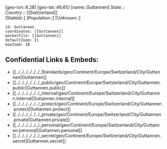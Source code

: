 ﻿---
location: [46.65,8.28] 
mapzoom: [7,12] 
mapmarker: city 
type: City
tags:
- geo/City


SpocWebEntityId: 30646
isDeleted: false
confidential: public

---
[geo-lon::8.28] 
[geo-lat::46.65] 
[name::Guttannen] 
State ::  
Country :: [[Switzerland]]  
[StateId::] 
[Population::] 
[Unknown::] 


```leaflet
id: Guttannen
coordinates: [[Guttannen]] 
markerFile: [[Guttannen]] 
defaultZoom: 11 
maxZoom: 18
```


## Confidential Links & Embeds: 
- [[../../../../../../_Standards/geo/Continent/Europe/Switzerland/City/Guttannen|Guttannen]] 
- [[../../../../../../_public/geo/Continent/Europe/Switzerland/City/Guttannen.public|Guttannen.public]] 
- [[../../../../../../_internal/geo/Continent/Europe/Switzerland/City/Guttannen.internal|Guttannen.internal]] 
- [[../../../../../../_protect/geo/Continent/Europe/Switzerland/City/Guttannen.protect|Guttannen.protect]] 
- [[../../../../../../_private/geo/Continent/Europe/Switzerland/City/Guttannen.private|Guttannen.private]] 
- [[../../../../../../_personal/geo/Continent/Europe/Switzerland/City/Guttannen.personal|Guttannen.personal]] 
- [[../../../../../../_secret/geo/Continent/Europe/Switzerland/City/Guttannen.secret|Guttannen.secret]] 
